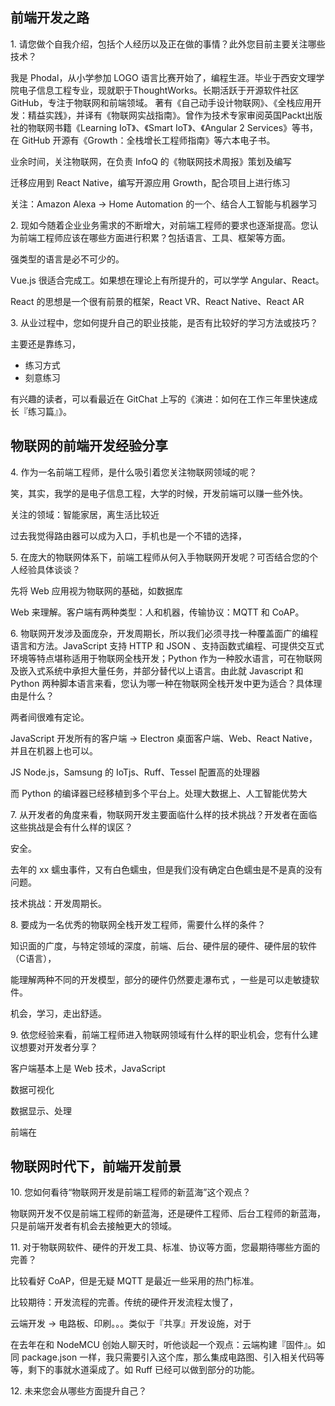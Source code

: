 前端开发之路
---

1. 请您做个自我介绍，包括个人经历以及正在做的事情？此外您目前主要关注哪些技术？

我是 Phodal，从小学参加 LOGO 语言比赛开始了，编程生涯。毕业于西安文理学院电子信息工程专业，现就职于ThoughtWorks。长期活跃于开源软件社区GitHub，专注于物联网和前端领域。 著有《自己动手设计物联网》、《全栈应用开发：精益实践》，并译有《物联网实战指南》。曾作为技术专家审阅英国Packt出版社的物联网书籍《Learning IoT》、《Smart IoT》、《Angular 2 Services》等书，在 GitHub 开源有《Growth：全栈增长工程师指南》等六本电子书。

业余时间，关注物联网，在负责 InfoQ 的《物联网技术周报》策划及编写

迁移应用到 React Native，编写开源应用 Growth，配合项目上进行练习

关注：Amazon Alexa -> Home Automation 的一个、结合人工智能与机器学习

2. 现如今随着企业业务需求的不断增大，对前端工程师的要求也逐渐提高。您认为前端工程师应该在哪些方面进行积累？包括语言、工具、框架等方面。

强类型的语言是必不可少的。

Vue.js 很适合完成工。如果想在理论上有所提升的，可以学学 Angular、React。

React 的思想是一个很有前景的框架，React VR、React Native、React AR

3. 从业过程中，您如何提升自己的职业技能，是否有比较好的学习方法或技巧？

主要还是靠练习，

 - 练习方式
 - 刻意练习
 
有兴趣的读者，可以看最近在 GitChat 上写的《演进：如何在工作三年里快速成长『练习篇』》。 

物联网的前端开发经验分享
---

4. 作为一名前端工程师，是什么吸引着您关注物联网领域的呢？

笑，其实，我学的是电子信息工程，大学的时候，开发前端可以赚一些外快。

关注的领域：智能家居，离生活比较近

过去我觉得路由器可以成为入口，手机也是一个不错的选择，

5. 在庞大的物联网体系下，前端工程师从何入手物联网开发呢？可否结合您的个人经验具体谈谈？

先将 Web 应用视为物联网的基础，如数据库

Web 来理解。客户端有两种类型：人和机器，传输协议：MQTT 和 CoAP。

6. 物联网开发涉及面庞杂，开发周期长，所以我们必须寻找一种覆盖面广的编程语言和方法。JavaScript 支持 HTTP 和 JSON 、支持函数式编程、可提供交互式环境等特点堪称适用于物联网全栈开发；Python 作为一种胶水语言，可在物联网及嵌入式系统中承担大量任务，并部分替代以上语言。由此就 Javascript 和 Python 两种脚本语言来看，您认为哪一种在物联网全栈开发中更为适合？具体理由是什么？

两者间很难有定论。

JavaScript 开发所有的客户端 -> Electron 桌面客户端、Web、React Native，并且在机器上也可以。

JS Node.js，Samsung 的 IoTjs、Ruff、Tessel 配置高的处理器

而 Python 的编译器已经移植到多个平台上。处理大数据上、人工智能优势大

7. 从开发者的角度来看，物联网开发主要面临什么样的技术挑战？开发者在面临这些挑战是会有什么样的误区？

安全。

去年的 xx 蠕虫事件，又有白色蠕虫，但是我们没有确定白色蠕虫是不是真的没有问题。

技术挑战：开发周期长。

8. 要成为一名优秀的物联网全栈开发工程师，需要什么样的条件？

知识面的广度，与特定领域的深度，前端、后台、硬件层的硬件、硬件层的软件（C语言），

能理解两种不同的开发模型，部分的硬件仍然要走瀑布式 ，一些是可以走敏捷软件。

机会，学习，走出舒适。

9. 依您经验来看，前端工程师进入物联网领域有什么样的职业机会，您有什么建议想要对开发者分享？

客户端基本上是 Web 技术，JavaScript 

数据可视化

数据显示、处理

前端在

物联网时代下，前端开发前景
---

10. 您如何看待“物联网开发是前端工程师的新蓝海”这个观点？

物联网开发不仅是前端工程师的新蓝海，还是硬件工程师、后台工程师的新蓝海，只是前端开发者有机会去接触更大的领域。

11. 对于物联网软件、硬件的开发工具、标准、协议等方面，您最期待哪些方面的完善？

比较看好 CoAP，但是无疑 MQTT 是最近一些采用的热门标准。

比较期待：开发流程的完善。传统的硬件开发流程太慢了，

云端开发 -> 电路板、印刷。。。类似于『共享』开发设施，对于

在去年在和 NodeMCU 创始人聊天时，听他谈起一个观点：云端构建『固件』。如同 package.json 一样，我只需要引入这个库，那么集成电路图、引入相关代码等等，剩下的事就水道渠成了。如 Ruff 已经可以做到部分的功能。

12. 未来您会从哪些方面提升自己？


